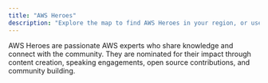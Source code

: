 ```yaml
---
title: "AWS Heroes"
description: "Explore the map to find AWS Heroes in your region, or use the filters to discover Heroes by category."
---
```


AWS Heroes are passionate AWS experts who share knowledge and connect with the community. They are nominated for their impact through content creation, speaking engagements, open source contributions, and community building.
